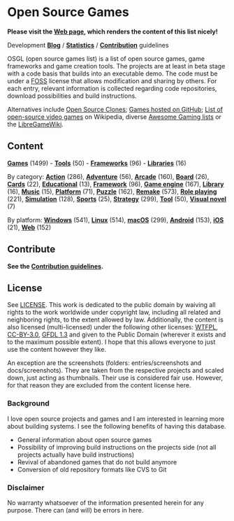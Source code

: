 # Open Source Games

**Please visit the [Web page](https://trilarion.github.io/opensourcegames/), which renders the content of this list
nicely!** 

Development **[Blog](https://trilarion.blogspot.com/search/label/osgames)** / **[Statistics](statistics.md#statistics)** 
/ **[Contribution](CONTRIBUTING.md)** guidelines

OSGL (open source games list) is a list of open source games, game frameworks and game creation tools. The projects are at least in beta stage with a
code basis that builds into an executable demo. The code must be under a [FOSS](https://en.wikipedia.org/wiki/FOSS)
license that allows modification and sharing by others. For each entry, relevant information is collected regarding
code repositories, download possibilities and build instructions.

Alternatives include [Open Source Clones](https://github.com/opengaming/osgameclones);
[Games hosted on GitHub](https://github.com/leereilly/games); [List of open-source video games](https://en.wikipedia.org/wiki/List_of_open-source_video_games)
on Wikipedia, diverse [Awesome Gaming lists](https://github.com/sindresorhus/awesome#gaming) or the [LibreGameWiki](https://libregamewiki.org/Main_Page).

## Content

[comment]: # (start of autogenerated content, do not edit)
**[Games](entries/tocs/_games.md#Games)** (1499) - **[Tools](entries/tocs/_tools.md#Tools)** (50) - **[Frameworks](entries/tocs/_frameworks.md#Frameworks)** (96) - **[Libraries](entries/tocs/_libraries.md#Libraries)** (16)

By category: **[Action](entries/tocs/_action.md#action)** (286), **[Adventure](entries/tocs/_adventure.md#adventure)** (56), **[Arcade](entries/tocs/_arcade.md#arcade)** (160), **[Board](entries/tocs/_board.md#board)** (26), **[Cards](entries/tocs/_cards.md#cards)** (22), **[Educational](entries/tocs/_educational.md#educational)** (13), **[Framework](entries/tocs/_framework.md#framework)** (96), **[Game engine](entries/tocs/_game-engine.md#game-engine)** (167), **[Library](entries/tocs/_library.md#library)** (16), **[Music](entries/tocs/_music.md#music)** (15), **[Platform](entries/tocs/_platform.md#platform)** (71), **[Puzzle](entries/tocs/_puzzle.md#puzzle)** (162), **[Remake](entries/tocs/_remake.md#remake)** (573), **[Role playing](entries/tocs/_role-playing.md#role-playing)** (221), **[Simulation](entries/tocs/_simulation.md#simulation)** (128), **[Sports](entries/tocs/_sports.md#sports)** (25), **[Strategy](entries/tocs/_strategy.md#strategy)** (299), **[Tool](entries/tocs/_tool.md#tool)** (50), **[Visual novel](entries/tocs/_visual-novel.md#visual-novel)** (7)

By platform: **[Windows](entries/tocs/_windows.md#windows)** (541), **[Linux](entries/tocs/_linux.md#linux)** (514), **[macOS](entries/tocs/_macos.md#macos)** (299), **[Android](entries/tocs/_android.md#android)** (153), **[iOS](entries/tocs/_ios.md#ios)** (21), **[Web](entries/tocs/_web.md#web)** (152)

[comment]: # (end of autogenerated content)

## Contribute

**See the [Contribution guidelines](CONTRIBUTING.md).**

## License

See [LICENSE](LICENSE). This work is dedicated to the public domain by waiving all rights to the work worldwide under
copyright law, including all related and neighboring rights, to the extent allowed by law. Additionally, the content is
also licensed (multi-licensed) under the following other licenses: [WTFPL](http://www.wtfpl.net/txt/copying/),
[CC-BY-3.0](https://creativecommons.org/licenses/by/3.0/), [GFDL 1.3](https://www.gnu.org/licenses/fdl-1.3.txt) and
given to the Public Domain (wherever it exists and to the maximum possible extent). I hope that this allows everyone
to just use the content however they like.

An exception are the screenshots (folders: entries/screenshots and docs/screenshots). They are taken from the respective
projects and scaled down, just acting as thumbnails. Their use is considered fair use. However, for that reason they
are excluded from the content license here.

### Background

I love open source projects and games and I am interested in learning more about building systems.
I see the following benefits of having this database.

- General information about open source games
- Possibility of improving build instructions on the projects side (not all projects actually have build instructions)
- Revival of abandoned games that do not build anymore
- Conversion of old repository formats like CVS to Git

### Disclaimer
 
No warranty whatsoever of the information presented herein for any purpose. There can (and will) be errors in here.